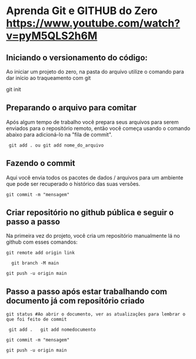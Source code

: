# Aprenda Git e GITHUB do Zero https://www.youtube.com/watch?v=pyM5QLS2h6M

## Iniciando o versionamento do código:
 Ao iniciar um projeto do zero, na pasta do arquivo utilize o comando para dar início ao traqueamento com git

git init 


## Preparando o arquivo para comitar
Após algum tempo de trabalho você prepara seus arquivos para serem enviados para o repositório remoto, então você começa usando o comando abaixo para adicioná-lo na "fila de commit".

``` git add . ou git add nome_do_arquivo```

## Fazendo o commit
Aqui você envia todos os pacotes de dados / arquivos para um ambiente que pode ser recuperado o histórico das suas versões.

```git commit -m "mensagem"```

## Criar repositório no github pública e seguir o passo a passo
Na primeira vez do projeto, você cria um repositório manualmente lá no github com esses comandos:

```git remote add origin link ```

```  git branch -M main```

``` git push -u origin main ```

## Passo a passo após estar trabalhando com documento já com repositório criado
```git status #Ao abrir o documento, ver as atualizações para lembrar o que foi feito de commit```

 ``` git add .   git add nomedocumento```

``` git commit -m "mensagem" ```

``` git push -u origin main ```

